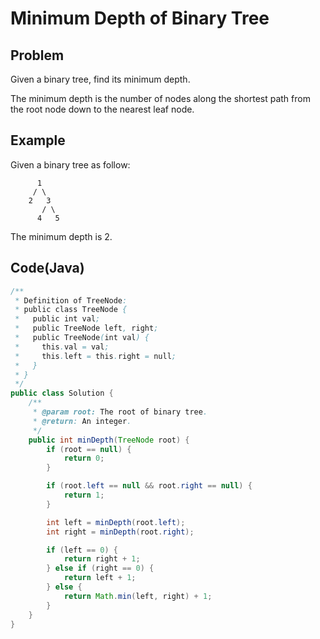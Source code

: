 # Minimum Depth of Binary Tree

## Problem

Given a binary tree, find its minimum depth.

The minimum depth is the number of nodes along the shortest path from the root node down to the nearest leaf node.

## Example

Given a binary tree as follow:

```
      1
     / \
    2   3
       / \
      4   5
```

The minimum depth is 2.

## Code(Java)

```java
/**
 * Definition of TreeNode:
 * public class TreeNode {
 *   public int val;
 *   public TreeNode left, right;
 *   public TreeNode(int val) {
 *     this.val = val;
 *     this.left = this.right = null;
 *   }
 * }
 */
public class Solution {
    /**
     * @param root: The root of binary tree.
     * @return: An integer.
     */
    public int minDepth(TreeNode root) {
        if (root == null) {
            return 0;
        }

        if (root.left == null && root.right == null) {
            return 1;
        }

        int left = minDepth(root.left);
        int right = minDepth(root.right);

        if (left == 0) {
            return right + 1;
        } else if (right == 0) {
            return left + 1;
        } else {
            return Math.min(left, right) + 1;
        }
    }
}
```
